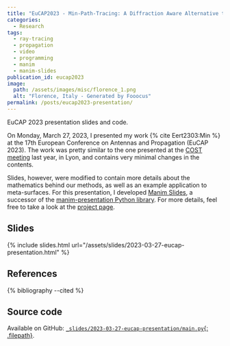 ```yaml
---
title: "EuCAP2023 - Min-Path-Tracing: A Diffraction Aware Alternative to Image Method in Ray Tracing"
categories:
  - Research
tags:
  - ray-tracing
  - propagation
  - video
  - programming
  - manim
  - manim-slides
publication_id: eucap2023
image:
  path: /assets/images/misc/florence_1.png
  alt: "Florence, Italy - Generated by Fooocus"
permalink: /posts/eucap2023-presentation/
---
```


EuCAP 2023 presentation slides and code.

<!--more-->

On Monday, March 27, 2023, I presented my work {% cite Eert2303:Min %} at the
17th European Conference on Antennas and Propagation (EuCAP 2023).
The work was pretty similar to the one presented at the
[COST meeting](/posts/cost-interact-june-2022-presentation/) last year, in Lyon,
and contains very minimal changes in the contents.

Slides, however, were modified to contain more details about the mathematics
behind our methods, as well as an example application to meta-surfaces. For this
presentation, I developed [Manim Slides](https://github.com/jeertmans/manim-slides), a successor of the
[manim-presentation Python library](https://github.com/galatolofederico/manim-presentation). For more
details, feel free to take a look at the [project page](/projects/manim-slides).

## Slides

{% include slides.html url="/assets/slides/2023-03-27-eucap-presentation.html" %}

## References

{% bibliography --cited %}

## Source code

Available on GitHub:
[`_slides/2023-03-27-eucap-presentation/main.py`{: .filepath}](https://github.com/jeertmans/jeertmans.github.io/blob/main/_slides/2023-03-27-eucap-presentation/main.py).
